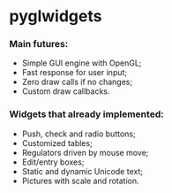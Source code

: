 # pyglwidgets
### Main futures:
- Simple GUI engine with OpenGL;
- Fast response for user input;
- Zero draw calls if no changes;
- Custom draw callbacks.
 
### Widgets that already implemented:
- Push, check and radio buttons;
- Customized tables;
- Regulators driven by mouse move;
- Edit/entry boxes;
- Static and dynamic Unicode text;
- Pictures with scale and rotation.
